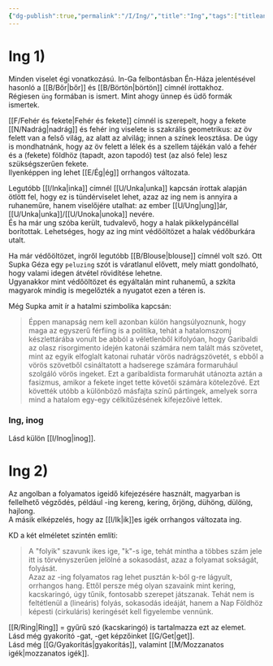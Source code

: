 ```yaml
---
{"dg-publish":true,"permalink":"/I/Ing/","title":"Ing","tags":["titleandheadingonedontmatch","multipleentries","stitched","dg_uploaded"],"created":"2023-11-06T04:27","updated":"2023-11-08T03:45"}
---
```



# Ing 1)

Minden viselet égi vonatkozású. In-Ga felbontásban Én-Háza jelentésével hasonló a [[B/Bőr\|bőr]] és [[B/Börtön\|börtön]] címnél írottakhoz.  
Régiesen `üng` formában is ismert. Mint ahogy ünnep és üdő formák ismertek.  

[[F/Fehér és fekete\|Fehér és fekete]] címnél is szerepelt, hogy a fekete [[N/Nadrág\|nadrág]] és fehér ing viselete is szakrális geometrikus: az öv felett van a felső világ, az alatt az alvilág; innen a színek leosztása. De úgy is mondhatnánk, hogy az öv felett a lélek és a szellem tájékán való a fehér és a (fekete) földhöz (tapadt, azon tapodó) test (az alsó fele) lesz szükségszerűen fekete.  
Ilyenképpen ing lehet [[E/Ég\|ég]] orrhangos változata.  

Legutóbb [[I/Inka\|inka]] címnél [[U/Unka\|unka]] kapcsán írottak alapján ötlött fel, hogy ez is tündérviselet lehet, azaz az ing nem is annyira a ruhaneműre, hanem viselőjére utalhat: az ember [[U/Ung\|ung]]ár, [[U/Unka\|unka]]/[[U/Unoka\|unoka]] nevére.  
És ha már ung szóba került, tudvalevő, hogy a halak pikkelypáncéllal borítottak. Lehetséges, hogy az ing mint védőöltözet a halak védőburkára utalt.  

Ha már védőöltözet, ingről legutóbb [[B/Blouse\|blouse]] címnél volt szó. Ott Supka Géza egy `peluzing` szót is váratlanul elővett, mely miatt gondolható, hogy valami idegen átvétel rövidítése lehetne.  
Ugyanakkor mint védőöltözet és egyáltalán mint ruhanemű, a szkíta magyarok mindig is megelőzték a nyugatot ezen a téren is.  

Még Supka amit ír a hatalmi szimbolika kapcsán:  
> Éppen manapság nem kell azonban külön hangsúlyoznunk, hogy maga az egyszerű férfiing is a politika, tehát a hatalomszomj készlettárába vonult be abból a véletlenből kifolyóan, hogy Garibaldi az olasz risorgimento idején katonái számára nem talált más szövetet, mint az egyik elfoglalt katonai ruhatár vörös nadrágszövetét, s ebből a vörös szövetből csináltatott a hadserege számára formaruhául szolgáló vörös ingeket. Ezt a garibaldista formaruhát utánozta aztán a fasizmus, amikor a fekete inget tette követői számára kötelezővé. Ezt követték utóbb a különböző másfajta színű pártingek, amelyek sorra mind a hatalom egy-egy célkitűzésének kifejezőivé lettek.  

### Ing, inog

Lásd külön [[I/Inog\|inog]].  

# Ing 2)

Az angolban a folyamatos igeidő kifejezésére használt, magyarban is fellelhető végződés, például -ing kereng, kering, őrjöng, dühöng, dülöng, hajlong.  
A másik elképzelés, hogy az [[I/Ik\|ik]]es igék orrhangos változata ing.  

KD a két elméletet szintén említi:  
> A "folyik" szavunk ikes ige, "k"-s ige, tehát mintha a többes szám jele itt is törvényszerűen jelölné a sokasodást, azaz a folyamat sokságát, folyását.  
> Azaz az -ing folyamatos rag lehet pusztán k-ból g-re lágyult, orrhangos hang. Ettől persze még olyan szavaink mint kering, kacskaringó, úgy tűnik, fontosabb szerepet játszanak. Tehát nem is feltétlenül a (lineáris) folyás, sokasodás ideáját, hanem a Nap Földhöz képesti (cirkuláris) keringését kell figyelembe vennünk.  

[[R/Ring\|Ring]] = gyűrű szó (kacskaringó) is tartalmazza ezt az elemet.  
Lásd még gyakorító -gat, -get képzőinket [[G/Get\|get]].  
Lásd még [[G/Gyakorítás\|gyakorítás]], valamint [[M/Mozzanatos igék\|mozzanatos igék]].  